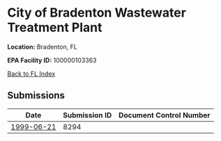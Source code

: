 # City of Bradenton Wastewater Treatment Plant

**Location:** Bradenton, FL

**EPA Facility ID:** 100000103363

[Back to FL Index](../../index.md)

## Submissions

| Date | Submission ID | Document Control Number |
|------|--------------|-------------------------|
| [1999-06-21](submissions/8294.md) | 8294 |  |
